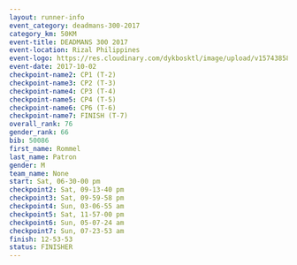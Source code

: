 ```yaml
---
layout: runner-info 
event_category: deadmans-300-2017 
category_km: 50KM 
event-title: DEADMANS 300 2017 
event-location: Rizal Philippines 
event-logo: https://res.cloudinary.com/dykbosktl/image/upload/v1574385898/Logo/2017-DM300-Logo_ljecaw.jpg 
event-date: 2017-10-02 
checkpoint-name2: CP1 (T-2) 
checkpoint-name3: CP2 (T-3) 
checkpoint-name4: CP3 (T-4) 
checkpoint-name5: CP4 (T-5) 
checkpoint-name6: CP6 (T-6) 
checkpoint-name7: FINISH (T-7) 
overall_rank: 76
gender_rank: 66
bib: 50086
first_name: Rommel
last_name: Patron
gender: M
team_name: None
start: Sat, 06-30-00 pm
checkpoint2: Sat, 09-13-40 pm
checkpoint3: Sat, 09-59-58 pm
checkpoint4: Sun, 03-06-55 am
checkpoint5: Sat, 11-57-00 pm
checkpoint6: Sun, 05-07-24 am
checkpoint7: Sun, 07-23-53 am
finish: 12-53-53
status: FINISHER
---
```

